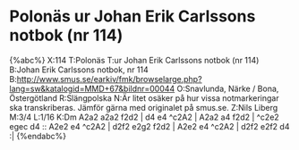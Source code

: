 # Polonäs ur Johan Erik Carlssons notbok (nr 114)

{%abc%}
X:114
T:Polonäs
T:ur Johan Erik Carlssons notbok (nr 114)
B:Johan Erik Carlssons notbok, nr 114
B:http://www.smus.se/earkiv/fmk/browselarge.php?lang=sw&katalogid=MMD+67&bildnr=00044
O:Snavlunda, Närke / Bona, Östergötland
R:Slängpolska
N:Är litet osäker på hur vissa notmarkeringar ska transkriberas. Jämför gärna med originalet på smus.se.
Z:Nils Liberg
M:3/4
L:1/16
K:Dm
A2a2 a2a2 f2d2 | d4 e4 ^c2A2 | A2a2 a4 f2d2 | ^c2e2 egec d4 ::
A2e2 e4 ^c2A2 | d2f2 e2g2 f2d2 | A2e2 e4 ^c2A2 | d2f2 e2f2 d4 :|
{%endabc%}
